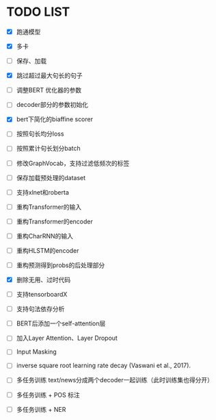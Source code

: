 # TODO LIST
- [x] 跑通模型
- [x] 多卡
- [ ] 保存、加载
- [x] 跳过超过最大句长的句子
- [ ] 调整BERT 优化器的参数
- [ ] decoder部分的参数初始化
- [x] bert下简化的biaffine scorer
- [ ] 按照句长均分loss
- [ ] 按照累计句长划分batch
- [ ] 修改GraphVocab，支持过滤低频次的标签
- [ ] 保存加载预处理的dataset
- [ ] 支持xlnet和roberta
- [ ] 重构Transformer的输入
- [ ] 重构Transformer的encoder
- [ ] 重构CharRNN的输入
- [ ] 重构HLSTM的encoder
- [ ] 重构预测得到probs的后处理部分
- [x] 删除无用、过时代码
- [ ] 支持tensorboardX
- [ ] 支持句法依存分析
- [ ] BERT后添加一个self-attention层
- [ ] 加入Layer Attention、Layer Dropout
- [ ] Input Masking
- [ ] inverse square root learning rate decay (Vaswani et al., 2017). 
- [ ] 多任务训练 text/news分成两个decoder一起训练（此时训练集也得分开）
- [ ] 多任务训练 + POS 标注
- [ ] 多任务训练 + NER

